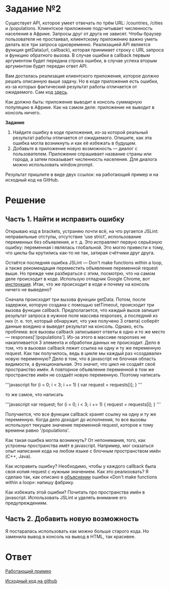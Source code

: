 Задание №2
==========

Существует API, которое умеет отвечать по трём URL: /countries, /cities и /populations. Клиентское приложение подсчитывает численность населения в Африке. Запросы друг от друга не зависят. Чтобы браузер пользователя не простаивал, клиентскому приложению важно уметь делать все три запроса одновременно. Реализацией API является функция getData(url, callback), которая принимает строку с URL запроса и функцию обратного вызова. В случае ошибки в callback первым аргументом будет передана строка ошибки, в случае успеха вторым аргументом будет передан ответ API.

Вам досталась реализация клиентского приложения, которое должно решать описанную выше задачу. Но в коде приложения есть ошибки, из-за которых фактический результат работы отличается от ожидаемого. Сам код [здесь](https://gist.github.com/verkholantsev/4d14ce053b009dac1225).

Как должно быть: приложение выводит в консоль суммарную популяцию в Африке.
Как на самом деле: приложение не выводит в консоль ничего.

**Задание**

1. Найдите ошибку в коде приложения, из-за которой реальный результат работы отличается от ожидаемого. Опишите, как эта ошибка могла возникнуть и как её избежать в будущем.
2. Добавьте в приложение новую возможность — диалог с пользователем. Приложение спрашивает название страны или города, а затем показывает численность населения. Для диалога можно использовать window.prompt.

Результат пришлите в виде двух ссылок: на работающий пример и на исходный код на GitHub.


Решение
=======

Часть 1. Найти и исправить ошибку
---------------------------------

Открываю код в brackets, устраняю почти всё, на что ругается JSLint: неправильные отступы, отсутствие 'use strict', использование переменных без объявления, и т. д. Это исправляет первую серьёзную ошибку: переменная i являлась глобальной. Это могло привести к тому, что циклы бы крутились как-то не так, затирая счётчики друг друга.

Остаётся последняя ошибка JSLint — Don't make functions within a loop, а также рекомендация переместить объявление переменной request выше. Но прежде чем разбираться с этим, посмотрю, что на самом деле происходит в коде. Использую отладчик Google Chrome, вот [инструкция](https://learn.javascript.ru/debugging-chrome). Итак, что же происходит в коде и почему на консоль ничего не выведено?

Сначала происходит три вызова функции getData. Потом, после задержки, которую создана с помощью setTimeout, происходит три вызова функции callback. Предполагается, что каждый вызов запишет результат запроса в нужное поле массива responses, а последний из них (т. е. тот, который обнаружит, что уже получено 3 ответа) соберёт данные воедино и выведет результат на консоль. Однако, есть проблема: все вызовы callback записывают ответы в одно и то же место — responses['/populations']. Из-за этого в массиве responses не накапливается 3 элемента и обработки данных не происходит. Дело в том, что в вызовах callback лежит ссылка на одну и ту же переменную request. Как так получилось, ведь в цикле мы каждый раз «создавали» новую переменную? Дело в том, что в javascript не блочная область видимости, а функциональная. Это значит, что цикл не создаёт своё пространство имён. А повторное объявление переменной в том же пространстве имён не создаёт новую переменную. Поэтому написать 

'''javascript
for (i = 0; i < 3; i += 1) {
    var request = requests[i];
}
'''

то же самое, что написать 

'''javascript
    var request;
    for (i = 0; i < 3; i += 1) {
        request = requests[i];
    }
'''

Получается, что все функции callback хранят ссылку на одну и ту же переменную. Когда дело доходит до исполнения, то все вызовы используют текущее значение переменной request, которое к тому времени равно '/populations'.

Как такая ошибка могла возникнуть? От непонимания, того, как устроены пространства имёт в javascript. Например, мог сказаться опыт написания кода на любом языке с блочным пространством имён (C++, Java).

Как исправить ошибку? Необходимо, чтобы у каждого callback была своя копия request с нужным значением. Как это реализовать? Я сделаю так, как описано в [объяснении](http://jslinterrors.com/dont-make-functions-within-a-loop) ошибки «Don't make functions within a loop»: напишу фабрику.

Как избежать этой ошибки? Почитать про пространства имён в javascript. Использовать JSLint и уделять внимание его предупреждениям.

Часть 2. Добавить новую возможность
-----------------------------------

Я постаралась использовать как можно больше старого кода. Но заменила вывод в консоль на вывод в HTML, так красивее.

Ответ
=====

[Работающий пример](http://oktosha.github.io/shri2015/task2/)

[Исходный код на github](https://github.com/Oktosha/shri2015/blob/gh-pages/task2/index.html)
